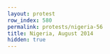 ```yaml
---
layout: protest
row_index: 580
permalink: protests/nigeria-56
title: Nigeria, August 2014
hidden: true
---
```

